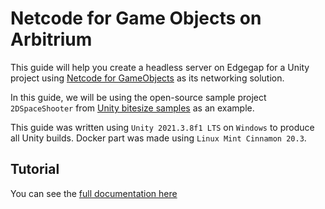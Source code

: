 # Netcode for Game Objects on Arbitrium

This guide will help you create a headless server on Edgegap for a Unity project using [Netcode for GameObjects](https://github.com/Unity-Technologies/com.unity.netcode.gameobjects) as its networking solution.

In this guide, we will be using the open-source sample project `2DSpaceShooter` from [Unity bitesize samples](https://github.com/Unity-Technologies/com.unity.multiplayer.samples.bitesize/) as an example.

This guide was written using `Unity 2021.3.8f1 LTS` on `Windows` to produce all Unity builds. Docker part was made using `Linux Mint Cinnamon 20.3`.

## Tutorial

You can see the [full documentation here](https://docs.edgegap.com/docs/sample-projects/unity-netcode-on-edgegap)
